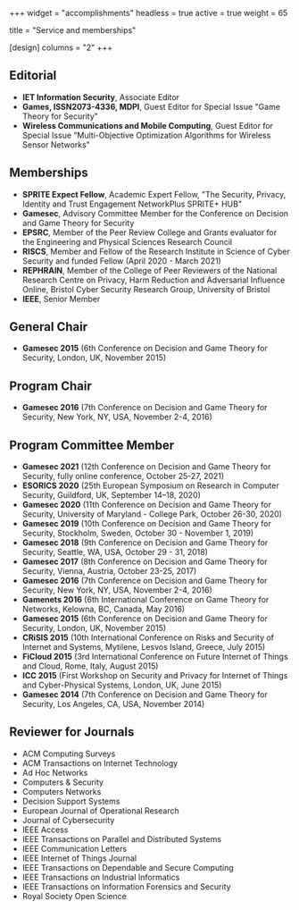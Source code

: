 +++
widget = "accomplishments"
headless = true
active = true
weight = 65

title = "Service and memberships"

[design]
  columns = "2"
+++

## Editorial

* **IET Information Security**, Associate Editor
* **Games, ISSN2073-4336, MDPI**, Guest Editor for Special Issue "Game Theory for Security"
* **Wireless Communications and Mobile Computing**, Guest Editor for Special Issue "Multi-Objective Optimization Algorithms for Wireless Sensor Networks"

## Memberships

* **SPRITE Expect Fellow**, Academic Expert Fellow, "The Security, Privacy, Identity and Trust Engagement NetworkPlus SPRITE+ HUB"
* **Gamesec**, Advisory Committee Member for the Conference on Decision and Game Theory for Security
* **EPSRC**, Member of the Peer Review College and Grants evaluator for the Engineering and Physical Sciences Research Council
* **RISCS**, Member and Fellow of the Research Institute in Science of Cyber Security and funded Fellow (April 2020 - March 2021)
* **REPHRAIN**, Member of the College of Peer Reviewers of the National Research Centre on Privacy, Harm Reduction and Adversarial Influence Online, Bristol Cyber Security Research Group, University of Bristol
* **IEEE**, Senior Member

## General Chair

 * **Gamesec 2015** (6th Conference on Decision and Game Theory for Security, London, UK, November 2015)

## Program Chair

  * **Gamesec 2016** (7th Conference on Decision and Game Theory for Security, New York, NY, USA, November 2-4, 2016)

## Program Committee Member

 * **Gamesec 2021** (12th Conference on Decision and Game Theory for Security, fully online conference, October 25-27, 2021)
 * **ESORICS 2020** (25th European Symposium on Research in Computer Security, Guildford, UK, September 14–18, 2020)
 * **Gamesec 2020** (11th Conference on Decision and Game Theory for Security, University of Maryland - College Park, October 26-30, 2020)
 * **Gamesec 2019** (10th Conference on Decision and Game Theory for Security, Stockholm, Sweden, October 30 - November 1, 2019)
 * **Gamesec 2018** (9th Conference on Decision and Game Theory for Security, Seattle, WA, USA, October 29 - 31, 2018)
 * **Gamesec 2017** (8th Conference on Decision and Game Theory for Security, Vienna, Austria, October 23-25, 2017)
 * **Gamesec 2016** (7th Conference on Decision and Game Theory for Security, New York, NY, USA, November 2-4, 2016)
 * **Gamenets 2016** (6th International Conference on Game Theory for Networks, Kelowna, BC, Canada, May 2016)
 * **Gamesec 2015** (6th Conference on Decision and Game Theory for Security, London, UK, November 2015)
 * **CRiSIS 2015** (10th International Conference on Risks and Security of Internet and Systems, Mytilene, Lesvos Island, Greece, July 2015)
 * **FiCloud 2015** (3rd International Conference on Future Internet of Things and Cloud, Rome, Italy, August 2015)
 * **ICC 2015** (First Workshop on Security and Privacy for Internet of Things and Cyber-Physical Systems, London, UK, June 2015)
 * **Gamesec 2014** (7th Conference on Decision and Game Theory for Security, Los Angeles, CA, USA, November 2014)

## Reviewer for Journals

 * ACM Computing Surveys
 * ACM Transactions on Internet Technology
 * Ad Hoc Networks
 * Computers & Security
 * Computers Networks
 * Decision Support Systems
 * European Journal of Operational Research
 * Journal of Cybersecurity
 * IEEE Access
 * IEEE Transactions on Parallel and Distributed Systems
 * IEEE Communication Letters
 * IEEE Internet of Things Journal
 * IEEE Transactions on Dependable and Secure Computing
 * IEEE Transactions on Industrial Informatics
 * IEEE Transactions on Information Forensics and Security
 * Royal Society Open Science

